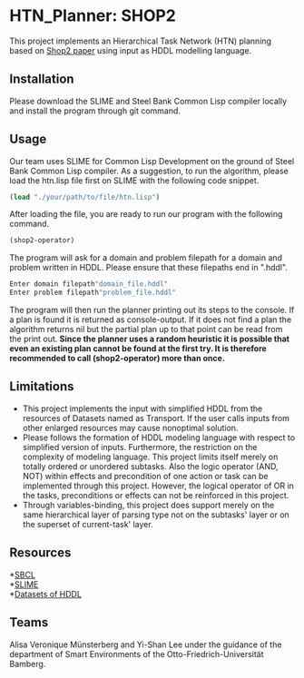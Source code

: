 # HTN_Planner: SHOP2

This project implements an Hierarchical Task Network (HTN) planning based on [Shop2 paper](https://www.researchgate.net/publication/220543221_SHOP2_An_HTN_planning_system) using input as HDDL modelling language.  

## Installation
Please download the SLIME and Steel Bank Common Lisp compiler locally and install the program through git command. 

## Usage
Our team uses SLIME for Common Lisp Development on the ground of Steel Bank Common Lisp compiler.
As a suggestion, to run the algorithm, please load the htn.lisp file first on SLIME with the following code snippet.  
```lisp
(load "./your/path/to/file/htn.lisp")
```
After loading the file, you are ready to run our program with the following command.
```lisp
(shop2-operator)
```
The program will ask for a domain and problem filepath for a domain and problem written in HDDL. Please ensure that these filepaths end in ".hddl". 
```lisp
Enter domain filepath"domain_file.hddl"
Enter problem filepath"problem_file.hddl"
```
The program will then run the planner printing out its steps to the console. If a plan is found it is returned as console-output. If it does not find a plan the algorithm returns nil but the partial plan up to that point can be read from the print out.
**Since the planner uses a random heuristic it is possible that even an existing plan cannot be found at the first try. It is therefore recommended to call (shop2-operator) more than once.**

## Limitations
+ This project implements the input with simplified HDDL from the resources of Datasets named as Transport. If the user calls inputs from other enlarged resources may cause nonoptimal solution. 
+ Please follows the formation of HDDL modeling language with respect to simplified version of inputs. Furthermore, the restriction on the complexity of modeling language. This project limits itself merely on totally ordered or unordered subtasks. Also the logic operator (AND, NOT) within effects and precondition of one action or task can be implemented through this project. However, the logical operator of OR in the tasks, preconditions or effects can not be reinforced in this project. 
+ Through variables-binding, this project does support merely on the same hierarchical layer of parsing type not on the subtasks' layer or on the superset of current-task' layer. 

## Resources
*[SBCL](http://www.sbcl.org/) <br/>
*[SLIME](https://slime.common-lisp.dev/#:~:text=SLIME%20is%20a%20Emacs%20mode%20for%20Common%20Lisp,invitation%20to%20learn%20more%20about%20what%27s%20going%20on.) <br/>
*[Datasets of HDDL](https://github.com/panda-planner-dev/ipc2020-domains/tree/master/partial-order/Transport)<br/>

## Teams
Alisa Veronique Münsterberg and
Yi-Shan Lee 
under the guidance of the department of Smart Environments of the Otto-Friedrich-Universität Bamberg.
